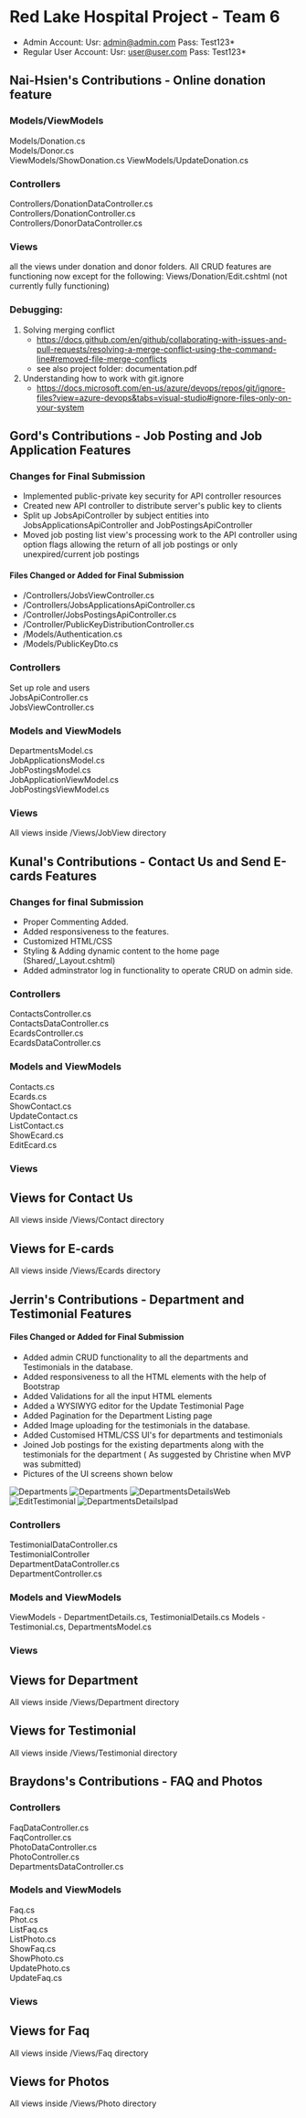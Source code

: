# Red Lake Hospital Project - Team 6

- Admin Account: Usr: admin@admin.com Pass: Test123*
- Regular User Account: Usr: user@user.com Pass: Test123*


## Nai-Hsien's Contributions - Online donation feature
### Models/ViewModels 
Models/Donation.cs <br />
Models/Donor.cs <br />
ViewModels/ShowDonation.cs
ViewModels/UpdateDonation.cs
### Controllers
Controllers/DonationDataController.cs <br />
Controllers/DonationController.cs <br />
Controllers/DonorDataController.cs <br />
### Views
all the views under donation and donor folders. All CRUD features are functioning now except for the following:
Views/Donation/Edit.cshtml (not currently fully functioning) <br />

### Debugging:
1. Solving merging conflict <br />
    - https://docs.github.com/en/github/collaborating-with-issues-and-pull-requests/resolving-a-merge-conflict-using-the-command-line#removed-file-merge-conflicts
    - see also project folder: documentation.pdf
2. Understanding how to work with git.ignore <br />
    - https://docs.microsoft.com/en-us/azure/devops/repos/git/ignore-files?view=azure-devops&tabs=visual-studio#ignore-files-only-on-your-system

## Gord's Contributions - Job Posting and Job Application Features

### Changes for Final Submission
- Implemented public-private key security for API controller resources
- Created new API controller to distribute server's public key to clients
- Split up JobsApiController by subject entities into JobsApplicationsApiController and JobPostingsApiController
- Moved job posting list view's processing work to the API controller using option flags allowing the return of all job postings or only unexpired/current job postings

#### Files Changed or Added for Final Submission
- /Controllers/JobsViewController.cs
- /Controllers/JobsApplicationsApiController.cs
- /Controller/JobsPostingsApiController.cs
- /Controller/PublicKeyDistributionController.cs
- /Models/Authentication.cs
- /Models/PublicKeyDto.cs

### Controllers
Set up role and users <br />
JobsApiController.cs <br />
JobsViewController.cs <br />

### Models and ViewModels
DepartmentsModel.cs <br />
JobApplicationsModel.cs <br />
JobPostingsModel.cs <br />
JobApplicationViewModel.cs <br />
JobPostingsViewModel.cs <br />

### Views
All views inside /Views/JobView directory


## Kunal's Contributions - Contact Us and Send E-cards Features

### Changes for final Submission 
- Proper Commenting Added.
- Added responsiveness to the features.
- Customized HTML/CSS
- Styling & Adding dynamic content to the home page (Shared/_Layout.cshtml)
- Added adminstrator log in functionality to operate CRUD on admin side.

### Controllers
ContactsController.cs <br />
ContactsDataController.cs <br />
EcardsController.cs <br />
EcardsDataController.cs <br />

### Models and ViewModels
Contacts.cs <br />
Ecards.cs <br />
ShowContact.cs <br />
UpdateContact.cs <br />
ListContact.cs <br />
ShowEcard.cs <br />
EditEcard.cs <br />

### Views
## Views for Contact Us
All views inside /Views/Contact directory
## Views for E-cards
All views inside /Views/Ecards directory

## Jerrin's Contributions - Department and Testimonial Features

#### Files Changed or Added for Final Submission
- Added admin CRUD functionality to all the departments and Testimonials in the database.
- Added responsiveness to all the HTML elements with the help of Bootstrap
- Added Validations for all the input HTML elements
- Added a WYSIWYG editor for the Update Testimonial Page
- Added Pagination for the Department Listing page
- Added Image uploading for the testimonials in the database.
- Added Customised HTML/CSS UI's for departments and testimonials
- Joined Job postings for the existing departments along with the testimonials for the department ( As suggested by Christine when MVP was submitted)
- Pictures of the UI screens shown below
  
![Departments](Content/JerrinImages/DepartmentsPage1.png)
![Departments](Content/JerrinImages/Departments.png)
![DepartmentsDetailsWeb](Content/JerrinImages/DepartmentDetailsWeb.png)
![EditTestimonial](Content/JerrinImages/EditTestimonial.png)
![DepartmentsDetailsIpad](Content/JerrinImages/DepartmentDetailsIpad.png)


### Controllers

TestimonialDataController.cs <br />
TestimonialController <br />
DepartmentDataController.cs <br />
DepartmentController.cs <br />

### Models and ViewModels

ViewModels - DepartmentDetails.cs, TestimonialDetails.cs
Models - Testimonial.cs, DepartmentsModel.cs

### Views
## Views for Department
All views inside /Views/Department directory
## Views for Testimonial
All views inside /Views/Testimonial directory


## Braydons's Contributions - FAQ and Photos

### Controllers
FaqDataController.cs <br />
FaqController.cs <br />
PhotoDataController.cs <br />
PhotoController.cs <br />
DepartmentsDataController.cs

### Models and ViewModels
Faq.cs <br />
Phot.cs <br />
ListFaq.cs <br />
ListPhoto.cs <br />
ShowFaq.cs <br />
ShowPhoto.cs <br />
UpdatePhoto.cs <br />
UpdateFaq.cs <br />

### Views
## Views for Faq
All views inside /Views/Faq directory
## Views for Photos
All views inside /Views/Photo directory
